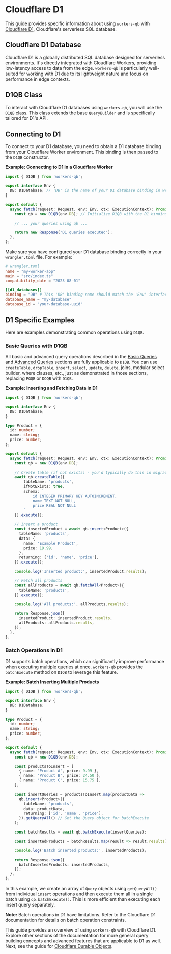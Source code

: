 # Cloudflare D1

This guide provides specific information about using `workers-qb` with [Cloudflare D1](https://developers.cloudflare.com/d1/), Cloudflare's serverless SQL database.

## Cloudflare D1 Database

Cloudflare D1 is a globally distributed SQL database designed for serverless environments. It's directly integrated with Cloudflare Workers, providing low-latency access to data from the edge. `workers-qb` is particularly well-suited for working with D1 due to its lightweight nature and focus on performance in edge contexts.

## D1QB Class

To interact with Cloudflare D1 databases using `workers-qb`, you will use the `D1QB` class. This class extends the base `QueryBuilder` and is specifically tailored for D1's API.

## Connecting to D1

To connect to your D1 database, you need to obtain a D1 database binding from your Cloudflare Worker environment. This binding is then passed to the `D1QB` constructor.

**Example: Connecting to D1 in a Cloudflare Worker**

```typescript
import { D1QB } from 'workers-qb';

export interface Env {
  DB: D1Database; // 'DB' is the name of your D1 database binding in wrangler.toml
}

export default {
  async fetch(request: Request, env: Env, ctx: ExecutionContext): Promise<Response> {
    const qb = new D1QB(env.DB); // Initialize D1QB with the D1 binding

    // ... your queries using qb ...

    return new Response("D1 queries executed");
  },
};
```

Make sure you have configured your D1 database binding correctly in your `wrangler.toml` file. For example:

```toml
# wrangler.toml
name = "my-worker-app"
main = "src/index.ts"
compatibility_date = "2023-08-01"

[[d1_databases]]
binding = "DB" # This 'DB' binding name should match the 'Env' interface
database_name = "my-database"
database_id = "your-database-uuid"
```

## D1 Specific Examples

Here are examples demonstrating common operations using `D1QB`.

### Basic Queries with D1QB

All basic and advanced query operations described in the [Basic Queries](../basic-queries.md) and [Advanced Queries](../advanced-queries.md) sections are fully applicable to `D1QB`. You can use `createTable`, `dropTable`, `insert`, `select`, `update`, `delete`, joins, modular select builder, where clauses, etc., just as demonstrated in those sections, replacing `PGQB` or `DOQB` with `D1QB`.

**Example: Inserting and Fetching Data in D1**

```typescript
import { D1QB } from 'workers-qb';

export interface Env {
  DB: D1Database;
}

type Product = {
  id: number;
  name: string;
  price: number;
};

export default {
  async fetch(request: Request, env: Env, ctx: ExecutionContext): Promise<Response> {
    const qb = new D1QB(env.DB);

    // Create table (if not exists) - you'd typically do this in migrations
    await qb.createTable({
        tableName: 'products',
        ifNotExists: true,
        schema: `
            id INTEGER PRIMARY KEY AUTOINCREMENT,
            name TEXT NOT NULL,
            price REAL NOT NULL
        `
    }).execute();

    // Insert a product
    const insertedProduct = await qb.insert<Product>({
      tableName: 'products',
      data: {
        name: 'Example Product',
        price: 19.99,
      },
      returning: ['id', 'name', 'price'],
    }).execute();

    console.log('Inserted product:', insertedProduct.results);

    // Fetch all products
    const allProducts = await qb.fetchAll<Product>({
      tableName: 'products',
    }).execute();

    console.log('All products:', allProducts.results);

    return Response.json({
      insertedProduct: insertedProduct.results,
      allProducts: allProducts.results,
    });
  },
};
```

### Batch Operations in D1

D1 supports batch operations, which can significantly improve performance when executing multiple queries at once. `workers-qb` provides the `batchExecute` method on `D1QB` to leverage this feature.

**Example: Batch Inserting Multiple Products**

```typescript
import { D1QB } from 'workers-qb';

export interface Env {
  DB: D1Database;
}

type Product = {
  id: number;
  name: string;
  price: number;
};

export default {
  async fetch(request: Request, env: Env, ctx: ExecutionContext): Promise<Response> {
    const qb = new D1QB(env.DB);

    const productsToInsert = [
      { name: 'Product A', price: 9.99 },
      { name: 'Product B', price: 24.50 },
      { name: 'Product C', price: 15.75 },
    ];

    const insertQueries = productsToInsert.map(productData =>
      qb.insert<Product>({
        tableName: 'products',
        data: productData,
        returning: ['id', 'name', 'price'],
      }).getQueryAll() // Get the Query object for batchExecute
    );

    const batchResults = await qb.batchExecute(insertQueries);

    const insertedProducts = batchResults.map(result => result.results);

    console.log('Batch inserted products:', insertedProducts);

    return Response.json({
      batchInsertedProducts: insertedProducts,
    });
  },
};
```

In this example, we create an array of `Query` objects using `getQueryAll()` from individual `insert` operations and then execute them all in a single batch using `qb.batchExecute()`. This is more efficient than executing each insert query separately.

**Note:** Batch operations in D1 have limitations. Refer to the Cloudflare D1 documentation for details on batch operation constraints.

This guide provides an overview of using `workers-qb` with Cloudflare D1. Explore other sections of the documentation for more general query building concepts and advanced features that are applicable to D1 as well. Next, see the guide for [Cloudflare Durable Objects](do.md).
